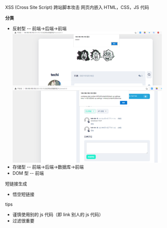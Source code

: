 <!--
 * @Author: kok-s0s
 * @Date: 2021-05-19 23:07:33
 * @LastEditTime: 2021-05-20 00:24:07
 * @Description: XSS 跨站脚本攻击
-->

XSS (Cross Site Script) 跨站脚本攻击
网页内嵌入 HTML，CSS，JS 代码

**分类**

- 反射型 -- 前端->后端->前端
  ![](./images/XSS/001.png)
  ![](./images/XSS/002.png)
- 存储型 -- 前端->后端->数据库->前端
- DOM 型 -- 前端

短链接生成

- 悟空短链接

tips

- 谨慎使用别的 js 代码（即 link 别人的 js 代码）
- 过滤很重要

